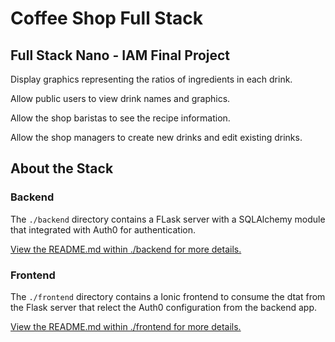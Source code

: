 # Coffee Shop Full Stack

## Full Stack Nano - IAM Final Project

<!-- Udacity has decided to open a new digitally enabled cafe for students to order drinks, socialize, and study hard. But they need help setting up their menu experience.

You have been called on to demonstrate your newly learned skills to create a full stack drink menu application. The application must: -->

Display graphics representing the ratios of ingredients in each drink.

Allow public users to view drink names and graphics.

Allow the shop baristas to see the recipe information.

Allow the shop managers to create new drinks and edit existing drinks.

<!-- ## Tasks

There are `@TODO` comments throughout the project. We recommend tackling the sections in order. Start by reading the READMEs in:

1. [`./backend/`](./backend/README.md)
2. [`./frontend/`](./frontend/README.md) -->

## About the Stack

<!-- We started the full stack application for you. It is desiged with some key functional areas: -->

### Backend

<!-- The `./backend` directory contains a partially completed Flask server with a pre-written SQLAlchemy module to simplify your data needs. You will need to complete the required endpoints, configure, and integrate Auth0 for authentication. -->

The `./backend` directory contains a FLask server with a SQLAlchemy module that integrated with Auth0 for authentication.

[View the README.md within ./backend for more details.](./backend/README.md)

### Frontend

<!-- The `./frontend` directory contains a complete Ionic frontend to consume the data from the Flask server. You will only need to update the environment variables found within (./frontend/src/environment/environment.ts) to reflect the Auth0 configuration details set up for the backend app.  -->

The `./frontend` directory contains a Ionic frontend to consume the dtat from the Flask server that relect the Auth0 configuration from the backend app.

[View the README.md within ./frontend for more details.](./frontend/README.md)